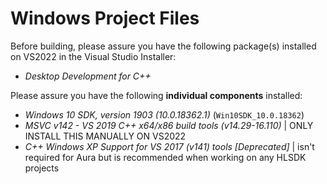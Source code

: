 # Windows Project Files
Before building, please assure you have the following package(s) installed on VS2022 in the Visual Studio Installer:

- *Desktop Development for C++*

Please assure you have the following **individual components** installed:
- *Windows 10 SDK, version 1903 (10.0.18362.1)* (`Win10SDK_10.0.18362`)
- *MSVC v142 - VS 2019 C++ x64/x86 build tools (v14.29-16.110)* | ONLY INSTALL THIS MANUALLY ON VS2022
- *C++ Windows XP Support for VS 2017 (v141) tools [Deprecated]* | isn't required for Aura but is recommended when working on any HLSDK projects
